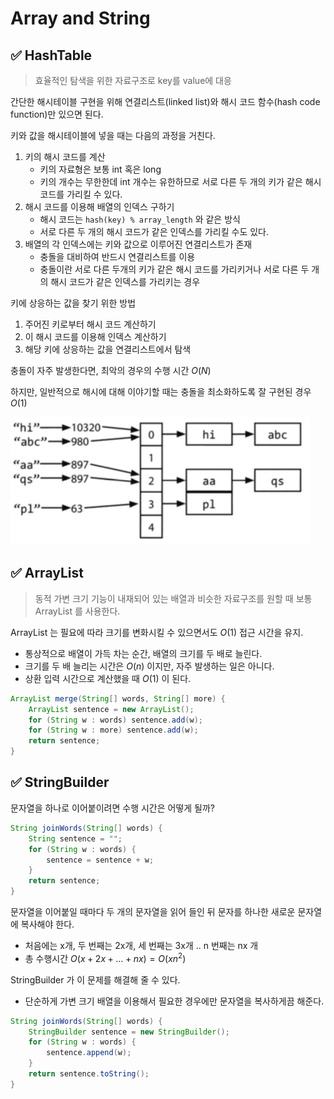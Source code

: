 # Array and String

## ✅ HashTable

> 효율적인 탐색을 위한 자료구조로 key를 value에 대응
> 

간단한 해시테이블 구현을 위해 연결리스트(linked list)와 해시 코드 함수(hash code function)만 있으면 된다.

키와 값을 해시테이블에 넣을 때는 다음의 과정을 거친다.

1. 키의 해시 코드를 계산
    - 키의 자료형은 보통 int 혹은 long
    - 키의 개수는 무한한데 int 개수는 유한하므로 서로 다른 두 개의 키가 같은 해시 코드를 가리킬 수 있다.
2. 해시 코드를 이용해 배열의 인덱스 구하기
    - 해시 코드는 `hash(key) % array_length` 와 같은 방식
    - 서로 다른 두 개의 해시 코드가 같은 인덱스를 가리킬 수도 있다.
3. 배열의 각 인덱스에는 키와 값으로 이루어진 연결리스트가 존재
    - 충돌을 대비하여 반드시 연결리스트를 이용
    - 충돌이란 서로 다른 두개의 키가 같은 해시 코드를 가리키거나 서로 다른 두 개의 해시 코드가 같은 인덱스를 가리키는 경우

키에 상응하는 값을 찾기 위한 방법

1. 주어진 키로부터 해시 코드 계산하기
2. 이 해시 코드를 이용해 인덱스 계산하기
3. 해당 키에 상응하는 값을 연결리스트에서 탐색

충돌이 자주 발생한다면, 최악의 경우의 수행 시간 $O(N)$

하지만, 일반적으로 해시에 대해 이야기할 때는 충돌을 최소화하도록 잘 구현된 경우 $O(1)$

![image01](../../_resources/img/tech-interview/hash-table.png)

## ✅ ArrayList

> 동적 가변 크기 기능이 내재되어 있는 배열과 비슷한 자료구조를 원할 때 보통 ArrayList 를 사용한다.
> 

ArrayList 는 필요에 따라 크기를 변화시킬 수 있으면서도 $O(1)$ 접근 시간을 유지.

- 통상적으로 배열이 가득 차는 순간, 배열의 크기를 두 배로 늘린다.
- 크기를 두 배 늘리는 시간은 $O(n)$ 이지만, 자주 발생하는 일은 아니다.
- 상환 입력 시간으로 계산했을 때 $O(1)$ 이 된다.

```java
ArrayList merge(String[] words, String[] more) {
	ArrayList sentence = new ArrayList();
	for (String w : words) sentence.add(w);
	for (String w : more) sentence.add(w);
	return sentence;
}
```

## ✅ StringBuilder

문자열을 하나로 이어붙이려면 수행 시간은 어떻게 될까?

```java
String joinWords(String[] words) {
	String sentence = "";
	for (String w : words) {
		sentence = sentence + w;
	}
	return sentence;
}
```

문자열을 이어붙일 때마다 두 개의 문자열을 읽어 들인 뒤 문자를 하나한 새로운 문자열에 복사해야 한다.

- 처음에는 x개, 두 번째는 2x개, 세 번째는 3x개 .. n 번째는 nx 개
- 총 수행시간 $O(x + 2x + ... + nx) = O(xn^2)$

StringBuilder 가 이 문제를 해결해 줄 수 있다.

- 단순하게 가변 크기 배열을 이용해서 필요한 경우에만 문자열을 복사하게끔 해준다.

```java
String joinWords(String[] words) {
	StringBuilder sentence = new StringBuilder();
	for (String w : words) {
		sentence.append(w);
	}
	return sentence.toString();
}
```